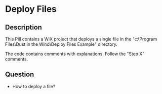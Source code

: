 # Deploy Files

## Description

This Pill contains a WiX project that deploys a single file in the "c:\Program Files\Dust in the Wind\Deploy Files Example" directory.

The code contains comments with explanations. Follow the "Step X" comments.

## Question

- How to deploy a file?
